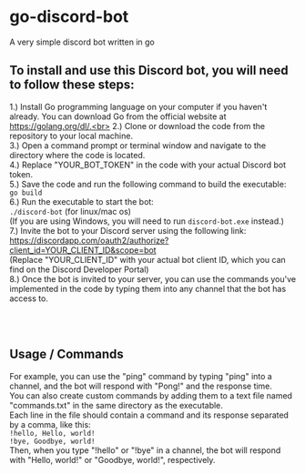 # go-discord-bot
A very simple discord bot written in go

## To install and use this Discord bot, you will need to follow these steps:

1.) Install Go programming language on your computer if you haven't already. You can download Go from the official website at https://golang.org/dl/.<br>
2.) Clone or download the code from the repository to your local machine.<br>
3.) Open a command prompt or terminal window and navigate to the directory where the code is located.<br>
4.) Replace "YOUR_BOT_TOKEN" in the code with your actual Discord bot token.<br>
5.) Save the code and run the following command to build the executable:<br>
`go build` <br>
6.) Run the executable to start the bot:<br>
`./discord-bot` (for linux/mac os)<br>
(If you are using Windows, you will need to run `discord-bot.exe` instead.)<br>
7.) Invite the bot to your Discord server using the following link: https://discordapp.com/oauth2/authorize?client_id=YOUR_CLIENT_ID&scope=bot<br>
(Replace "YOUR_CLIENT_ID" with your actual bot client ID, which you can find on the Discord Developer Portal)<br>
8.) Once the bot is invited to your server, you can use the commands you've implemented in the code by typing them into any channel that the bot has access to.<br>

<br><br>

## Usage / Commands 

For example, you can use the "ping" command by typing "ping" into a channel, and the bot will respond with "Pong!" and the response time.<br>
You can also create custom commands by adding them to a text file named "commands.txt" in the same directory as the executable. <br>
Each line in the file should contain a command and its response separated by a comma, like this:<br>
`!hello, Hello, world!`<br>
`!bye, Goodbye, world!`<br>
Then, when you type "!hello" or "!bye" in a channel, the bot will respond with "Hello, world!" or "Goodbye, world!", respectively.<br>



